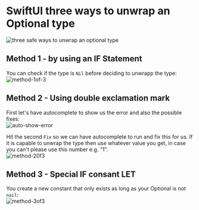 # SwiftUI three ways to unwrap an Optional type
![three safe ways to unwrap an optional type](https://github.com/danielurra/Swift-UI-three-ways-to-unwrap-an-optional-type/assets/51704179/6f6a0522-66ad-4297-9c4c-cf54cc735a5a)

## Method 1 - by using an IF Statement
You can check if the type is `Nil` before deciding to unwrapp the type:<br>
![method-1of-3](https://github.com/danielurra/Swift-UI-three-ways-to-unwrap-an-optional-type/assets/51704179/441f49c3-1581-4a99-930a-5f0ee5f329e7)

## Method 2 - Using double exclamation mark
First let's have autocomplete to show us the error and also the possible fixes:<br>
![auto-show-error](https://github.com/danielurra/Swift-UI-three-ways-to-unwrap-an-optional-type/assets/51704179/06ef81fc-c1f8-41e3-ae72-cbd94f0e3f95)

Hit the second `Fix` so we can have autocomplete to run and fix this for us.
If it is capable to unwrap the type then use whatever value you get, in case you can't please use this number e.g. "1".<br>
![method-20f3](https://github.com/danielurra/Swift-UI-three-ways-to-unwrap-an-optional-type/assets/51704179/2a476b81-a848-4f97-b11a-a3260e97a582)

## Method 3 - Special IF consant LET
You create a new constant that only exists as long as your Optional is not `nail`:<br>
![method-3of3](https://github.com/danielurra/Swift-UI-three-ways-to-unwrap-an-optional-type/assets/51704179/61b4db85-ee08-4604-b694-1a5f7bedc958)






